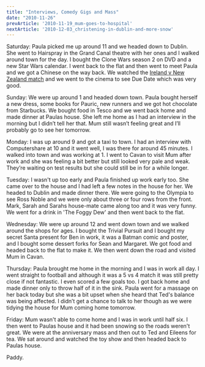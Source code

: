 ```yaml
---
title: "Interviews, Comedy Gigs and Mass"
date: "2010-11-26"
prevArticle: '2010-11-19_mum-goes-to-hospital'
nextArticle: '2010-12-03_christening-in-dublin-and-more-snow'
---
```

Saturday: Paula picked me up around 11 and we headed down to Dublin. She went to Hairspray in the Grand Canal theatre with her ones and I walked around town for the day. I bought the Clone Wars season 2 on DVD and a new Star Wars calendar. I went back to the flat and then went to meet Paula and we got a Chinese on the way back. We watched the [Ireland v New Zealand match](http://www.rte.ie/sport/rugby/2010/1120/ireland_newzealand_report.html) and we went to the cinema to see Due Date which was very good.

Sunday: We were up around 1 and headed down town. Paula bought herself a new dress, some books for Pauric, new runners and we got hot chocolate from Starbucks. We bought food in Tesco and we went back home and made dinner at Paulas house. She left me home as I had an interview in the morning but I didn’t tell her that. Mum still wasn’t feeling great and I’ll probably go to see her tomorrow.

Monday: I was up around 9 and got a taxi to town. I had an interview with Computershare at 10 and it went well, I was there for around 45 minutes. I walked into town and was working at 1. I went to Cavan to visit Mum after work and she was feeling a bit better but still looked very pale and weak. They’re waiting on test results but she could still be in for a while longer.

Tuesday: I wasn't up too early and Paula finished up work early too. She came over to the house and I had left a few notes in the house for her. We headed to Dublin and made dinner there. We were going to the Olympia to see Ross Noble and we were only about three or four rows from the front. Mark, Sarah and Sarahs house-mate came along too and it was very funny. We went for a drink in 'The Foggy Dew' and then went back to the flat.

Wednesday: We were up around 12 and went down town and we walked around the shops for ages. I bought the Trivial Pursuit and I bought my secret Santa present for Ben in work, it was a Batman comic and poster, and I bought some dessert forks for Sean and Margaret. We got food and headed back to the flat to make it. We then went down the road and visited Mum in Cavan.

Thursday: Paula brought me home in the morning and I was in work all day. I went straight to football and although it was a 5 vs 4 match it was still pretty close if not fantastic. I even scored a few goals too. I got back home and made dinner only to throw half of it in the sink. Paula went for a massage on her back today but she was a bit upset when she heard that Ted's balance was being affected. I didn’t get a chance to talk to her though as we were tidying the house for Mum coming home tomorrow.

Friday: Mum wasn't able to come home and I was in work until half six. I then went to Paulas house and it had been snowing so the roads weren't great. We were at the anniversary mass and then out to Ted and Eileens for tea. We sat around and watched the toy show and then headed back to Paulas house.

Paddy.

